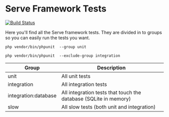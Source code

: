 # Serve Framework Tests

[![Build Status](https://github.com/serve-cms/Framework/framework/workflows/Tests/badge.svg)](https://github.com/serve-cms/Framework/framework/actions?query=workflow%3ATests)

Here you'll find all the Serve framework tests. They are divided in to groups so you can easily run the tests you want.

	php vendor/bin/phpunit  --group unit

	php vendor/bin/phpunit  --exclude-group integration

| Group                | Description                                                           |
|----------------------|-----------------------------------------------------------------------|
| unit                 | All unit tests                                                        |
| integration          | All integration tests                                                 |
| integration:database | All integration tests that touch the database (SQLite in memory)      |
| slow                 | All slow tests (both unit and integration)                            |